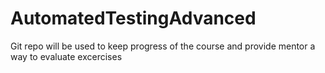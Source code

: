 # AutomatedTestingAdvanced
Git repo will be used to keep progress of the course and provide mentor a way to evaluate excercises
